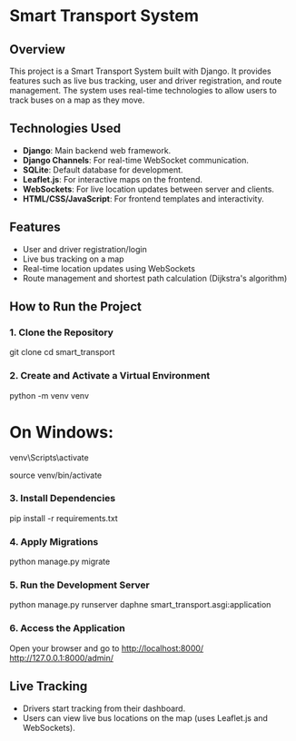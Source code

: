 # Smart Transport System

## Overview
This project is a Smart Transport System built with Django. It provides features such as live bus tracking, user and driver registration, and route management. The system uses real-time technologies to allow users to track buses on a map as they move.

## Technologies Used
- **Django**: Main backend web framework.
- **Django Channels**: For real-time WebSocket communication.
- **SQLite**: Default database for development.
- **Leaflet.js**: For interactive maps on the frontend.
- **WebSockets**: For live location updates between server and clients.
- **HTML/CSS/JavaScript**: For frontend templates and interactivity.

## Features
- User and driver registration/login
- Live bus tracking on a map
- Real-time location updates using WebSockets
- Route management and shortest path calculation (Dijkstra's algorithm)

## How to Run the Project

### 1. Clone the Repository
git clone <repo-url>
cd smart_transport

### 2. Create and Activate a Virtual Environment 
python -m venv venv
# On Windows:
venv\Scripts\activate

source venv/bin/activate


### 3. Install Dependencies
pip install -r requirements.txt


### 4. Apply Migrations
python manage.py migrate


### 5. Run the Development Server
python manage.py runserver
daphne smart_transport.asgi:application

### 6. Access the Application
Open your browser and go to [http://localhost:8000/](http://localhost:8000/)   http://127.0.0.1:8000/admin/

## Live Tracking
- Drivers start tracking from their dashboard.
- Users can view live bus locations on the map (uses Leaflet.js and WebSockets).